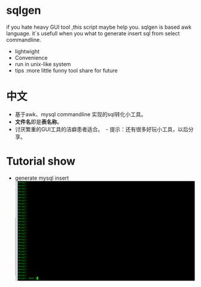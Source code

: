 # sqlgen



if you hate heavy GUI tool ,this script maybe help you. 
sqlgen is based awk language. 
it`s usefull when you what to generate insert sql from select commandline.

  - lightwight
  - Convenience
  - run in unix-like system
  - tips :more little funny tool share for future

# 中文

  - 基于awk、mysql commandline 实现的sql转化小工具。 
  - **文件名**即是**表名称**。
  - 讨厌繁重的GUI工具的洁癖患者适合。
  - 提示：还有很多好玩小工具，以后分享。
  
  
  
# Tutorial show
* generate mysql insert
![generate mysql insert](tutorial.gif)
